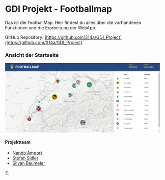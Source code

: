 <a id="top"></a>

# GDI Projekt - Footballmap

Das ist die FootballMap. Hier findest du alles über die vorhandenen Funktionen und die Erarbeitung der WebApp.

GitHub Repository: [https://github.com/314a/GDI_Project](https://github.com/314a/GDI_Project)

### Ansicht der Startseite
![GDI Projekt Screenshot](Bilder/Startpage1.png)

#### Projektteam
- [Nando Amport](https://github.com/naamp)
- [Stefan Sidler](https://github.com/StefanSidler95)
- [Silvan Baumeler](https://github.com/SilvanBaumeler)


[↑](#top)
